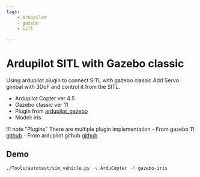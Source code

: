 ```yaml
---
tags:
    - ardupilot
    - gazebo
    - sitl
    
---
```


# Ardupilot SITL with Gazebo classic
Using ardupilot plugin to connect SITL with gazebo classic
Add Servo gimbal with 3DoF and control it from the SITL.

- Ardupilot Copter ver 4.5
- Gazebo classic ver 11
- Plugin from [ardupilot_gazebo](https://github.com/SwiftGust/ardupilot_gazebo/tree/master)
- Model: iris

!!! note "Plugins"
    There are multiple plugin implementation
    - From gazebo 11 [github](https://github.com/gazebosim/gazebo-classic/blob/gazebo11/plugins/ArduCopterPlugin.cc)
    - From ardupilot github [github](https://github.com/ArduPilot/ardupilot_gazebo)
     

## Demo

```bash title="Running SITL"
./Tools/autotest/sim_vehicle.py -v ArduCopter -f gazebo-iris 
```

